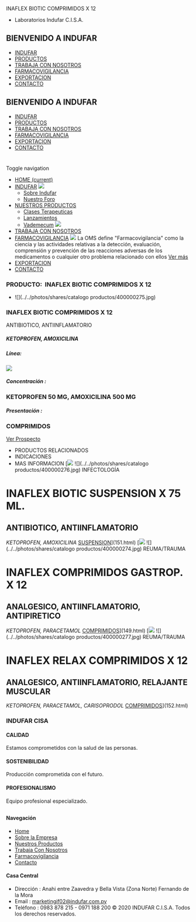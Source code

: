 INAFLEX BIOTIC COMPRIMIDOS X 12
- Laboratorios Indufar C.I.S.A.
## BIENVENIDO A INDUFAR
* [INDUFAR](150.html#)
* [PRODUCTOS](150.html#)
* [TRABAJA CON NOSOTROS](150.html#)
* [FARMACOVIGILANCIA](150.html#)
* [EXPORTACION](150.html#)
* [CONTACTO](150.html#)
## BIENVENIDO A INDUFAR
* [INDUFAR](../../index.html)
* [PRODUCTOS](../../productos.html)
* [TRABAJA CON NOSOTROS](../../trabaja_con_nosotros.html)
* [FARMACOVIGILANCIA](../../farmacovigilancia.html)
* [EXPORTACION](../../exportacion.html)
* [CONTACTO](../../contacto.html)
# 
Toggle navigation
* [HOME (current)](../../index.html)
* [INDUFAR](150.html#) 
  [![ ](../../photos/shares/Sistema/Menu/indufar_menul.jpg)](../../institucional.html)
  - [Sobre Indufar](../../institucional.html)
  - [Nuestro Foro](../../blog.html)
* [NUESTROS PRODUCTOS](150.html#) 
  - [Clases Terapeuticas](../clases_terapeuticas.html)
  - [Lanzamientos](../lanzamientos.html)
  - [Vademecum](../../productos.html)
  [![ ](../../photos/shares/Sistema/Menu/productos.png)](../../productos.html)
* [TRABAJA CON NOSOTROS](../../trabaja_con_nosotros.html)
* [FARMACOVIGILANCIA](150.html#) 
  [![ ](../../photos/shares/Sistema/Menu/TUBOS.png)](../../farmacovigilancia.html)
  La OMS define "Farmacovigilancia" como la ciencia y las actividades relativas a la detección, evaluación, comprensión y prevención de las reacciones adversas de los medicamentos o cualquier otro problema relacionado con ellos
  [Ver más](../../farmacovigilancia.html)
* [EXPORTACION](../../exportacion.html)
* [CONTACTO](../../contacto.html)
### PRODUCTO:  INAFLEX BIOTIC COMPRIMIDOS X 12
* ![](../../photos/shares/catalogo productos/400000275.jpg)
### **INAFLEX BIOTIC COMPRIMIDOS X 12**
ANTIBIOTICO, ANTIINFLAMATORIO
##### **KETOPROFEN, AMOXICILINA**
##### **Línea:**
[![](../../photos/shares/Laboratorios/lab_indufar.png)](../linea/1.html)
##### **Concentración :**
### KETOPROFEN 50 MG, AMOXICILINA 500 MG
##### **Presentación :**
### COMPRIMIDOS
[Ver Prospecto](https://www.indufar.com.py/files/shares/prospectos/400000275.pdf)
* PRODUCTOS RELACIONADOS
* INDICACIONES
* MAS INFORMACION
[![](../../photos/shares/Laboratorios/lab_indufar.png)
![](../../photos/shares/catalogo productos/400000276.jpg)
INFECTOLOGÍA
# INAFLEX BIOTIC SUSPENSION X 75 ML.
## ANTIBIOTICO, ANTIINFLAMATORIO
*KETOPROFEN, AMOXICILINA*
[SUSPENSION](150.html#)](151.html)
[![](../../photos/shares/Laboratorios/lab_indufar.png)
![](../../photos/shares/catalogo productos/400000274.jpg)
REUMA/TRAUMA
# INAFLEX COMPRIMIDOS GASTROP. X 12
## ANALGESICO, ANTIINFLAMATORIO, ANTIPIRETICO
*KETOPROFEN, PARACETAMOL*
[COMPRIMIDOS](150.html#)](149.html)
[![](../../photos/shares/Laboratorios/lab_indufar.png)
![](../../photos/shares/catalogo productos/400000277.jpg)
REUMA/TRAUMA
# INAFLEX RELAX COMPRIMIDOS X 12
## ANALGESICO, ANTIINFLAMATORIO, RELAJANTE MUSCULAR
*KETOPROFEN, PARACETAMOL, CARISOPRODOL*
[COMPRIMIDOS](150.html#)](152.html)
### INDUFAR CISA
#### CALIDAD
Estamos comprometidos con la salud de las personas.
#### SOSTENIBILIDAD
Producción comprometida con el futuro.
#### PROFESIONALISMO
Equipo profesional especializado.
## 
#### Navegación
* [Home](../../index.html)
* [Sobre la Empresa](../../institucional.html)
* [Nuestros Productos](../../productos.html)
* [Trabaja Con Nosotros](../../trabaja_con_nosotros.html)
* [Farmacovigilancia](../../farmacovigilancia.html)
* [Contacto](../../contacto.html)
#### Casa Central
* Dirección : Anahi entre Zaavedra y Bella Vista (Zona Norte) Fernando de la Mora
* Email : [marketingif02@indufar.com.py](mailto:marketingif02@indufar.com.py)
* Teléfono : 0983 878 215 - 0971 188 200
© 2020 INDUFAR C.I.S.A. Todos los derechos reservados.